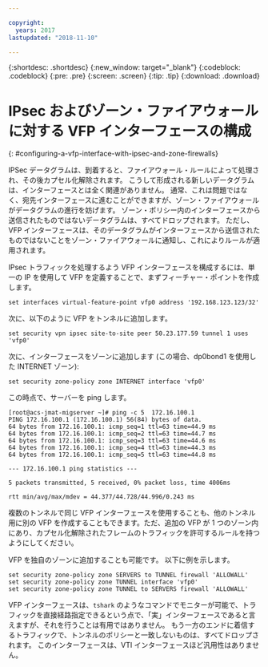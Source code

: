 ```yaml
---

copyright:
  years: 2017
lastupdated: "2018-11-10"

---
```


{:shortdesc: .shortdesc}
{:new_window: target="_blank"}
{:codeblock: .codeblock}
{:pre: .pre}
{:screen: .screen}
{:tip: .tip}
{:download: .download}

# IPsec およびゾーン・ファイアウォールに対する VFP インターフェースの構成
{: #configuring-a-vfp-interface-with-ipsec-and-zone-firewalls}

IPSec データグラムは、到着すると、ファイアウォール・ルールによって処理され、その後カプセル化解除されます。 こうして形成される新しいデータグラムは、インターフェースとは全く関連がありません。 通常、これは問題ではなく、宛先インターフェースに進むことができますが、ゾーン・ファイアウォールがデータグラムの進行を妨げます。 ゾーン・ポリシー内のインターフェースから送信されたものではないデータグラムは、すべてドロップされます。 ただし、VFP インターフェースは、そのデータグラムがインターフェースから送信されたものではないことをゾーン・ファイアウォールに通知し、これによりルールが適用されます。 

IPsec トラフィックを処理するよう VFP インターフェースを構成するには、単一の IP を使用して VFP を定義することで、まずフィーチャー・ポイントを作成します。

```
set interfaces virtual-feature-point vfp0 address '192.168.123.123/32'
```

次に、以下のように VFP をトンネルに追加します。

```
set security vpn ipsec site-to-site peer 50.23.177.59 tunnel 1 uses 'vfp0'
```

次に、インターフェースをゾーンに追加します (この場合、dp0bond1 を使用した INTERNET ゾーン):

```
set security zone-policy zone INTERNET interface 'vfp0'
```

この時点で、サーバーを ping します。

```
[root@acs-jmat-migserver ~]# ping -c 5  172.16.100.1
PING 172.16.100.1 (172.16.100.1) 56(84) bytes of data.
64 bytes from 172.16.100.1: icmp_seq=1 ttl=63 time=44.9 ms
64 bytes from 172.16.100.1: icmp_seq=2 ttl=63 time=44.7 ms
64 bytes from 172.16.100.1: icmp_seq=3 ttl=63 time=44.6 ms
64 bytes from 172.16.100.1: icmp_seq=4 ttl=63 time=44.3 ms
64 bytes from 172.16.100.1: icmp_seq=5 ttl=63 time=44.8 ms

--- 172.16.100.1 ping statistics ---

5 packets transmitted, 5 received, 0% packet loss, time 4006ms

rtt min/avg/max/mdev = 44.377/44.728/44.996/0.243 ms
```

複数のトンネルで同じ VFP インターフェースを使用することも、他のトンネル用に別の VFP を作成することもできます。ただ、追加の VFP が 1 つのゾーン内にあり、カプセル化解除されたフレームのトラフィックを許可するルールを持つようにしてください。

VFP を独自のゾーンに追加することも可能です。 以下に例を示します。

```
set security zone-policy zone SERVERS to TUNNEL firewall 'ALLOWALL'
set security zone-policy zone TUNNEL interface 'vfp0'
set security zone-policy zone TUNNEL to SERVERS firewall 'ALLOWALL'
```

VFP インターフェースは、`tshark` のようなコマンドでモニターが可能で、トラフィックを直接経路指定できるという点で、「実」インターフェースであると言えますが、それを行うことは有用ではありません。 もう一方のエンドに着信するトラフィックで、トンネルのポリシーと一致しないものは、すべてドロップされます。 このインターフェースは、VTI インターフェースほど汎用性はありません。
